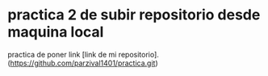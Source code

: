 # practica 2 de subir repositorio desde maquina local 

practica de poner link [link de mi repositorio].(https://github.com/parzival1401/practica.git)


